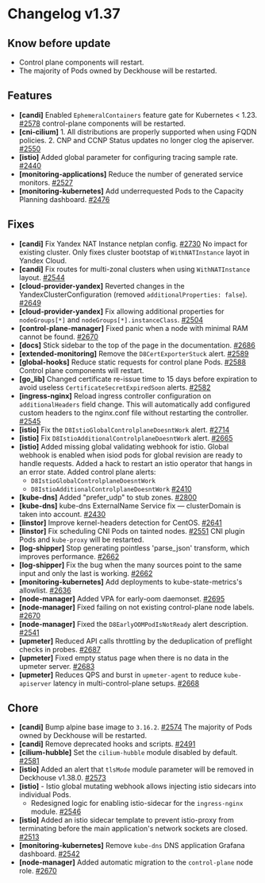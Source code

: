 # Changelog v1.37

## Know before update


 - Control plane components will restart.
 - The majority of Pods owned by Deckhouse will be restarted.

## Features


 - **[candi]** Enabled `EphemeralContainers` feature gate for Kubernetes < 1.23. [#2578](https://github.com/deckhouse/deckhouse/pull/2578)
    control-plane components will be restarted.
 - **[cni-cilium]** 1. All distributions are properly supported when using FQDN policies.
    2. CNP and CCNP Status updates no longer clog the apiserver. [#2550](https://github.com/deckhouse/deckhouse/pull/2550)
 - **[istio]** Added global parameter for configuring tracing sample rate. [#2440](https://github.com/deckhouse/deckhouse/pull/2440)
 - **[monitoring-applications]** Reduce the number of generated service monitors. [#2527](https://github.com/deckhouse/deckhouse/pull/2527)
 - **[monitoring-kubernetes]** Add underrequested Pods to the Capacity Planning dashboard. [#2476](https://github.com/deckhouse/deckhouse/pull/2476)

## Fixes


 - **[candi]** Fix Yandex NAT Instance netplan config. [#2730](https://github.com/deckhouse/deckhouse/pull/2730)
    No impact for existing cluster. Only fixes cluster bootstap of `WithNATInstance` layot in Yandex Cloud.
 - **[candi]** Fix routes for multi-zonal clusters when using `WithNATInstance` layout. [#2544](https://github.com/deckhouse/deckhouse/pull/2544)
 - **[cloud-provider-yandex]** Reverted changes in the YandexClusterConfiguration (removed `additionalProperties: false`). [#2649](https://github.com/deckhouse/deckhouse/pull/2649)
 - **[cloud-provider-yandex]** Fix allowing additional properties for `nodeGroups[*]` and `nodeGroups[*].instanceClass`. [#2504](https://github.com/deckhouse/deckhouse/pull/2504)
 - **[control-plane-manager]** Fixed panic when a node with minimal RAM cannot be found. [#2670](https://github.com/deckhouse/deckhouse/pull/2670)
 - **[docs]** Stick sidebar to the top of the page in the documentation. [#2686](https://github.com/deckhouse/deckhouse/pull/2686)
 - **[extended-monitoring]** Remove the `D8CertExporterStuck` alert. [#2589](https://github.com/deckhouse/deckhouse/pull/2589)
 - **[global-hooks]** Reduce static requests for control plane Pods. [#2588](https://github.com/deckhouse/deckhouse/pull/2588)
    Control plane components will restart.
 - **[go_lib]** Changed certificate re-issue time to 15 days before expiration to avoid useless `CertificateSecretExpiredSoon` alerts. [#2582](https://github.com/deckhouse/deckhouse/pull/2582)
 - **[ingress-nginx]** Reload ingress controller configuration on `additionalHeaders` field change. This will automatically add configured custom headers to the nginx.conf file without restarting the controller. [#2545](https://github.com/deckhouse/deckhouse/pull/2545)
 - **[istio]** Fix the `D8IstioGlobalControlplaneDoesntWork` alert. [#2714](https://github.com/deckhouse/deckhouse/pull/2714)
 - **[istio]** Fix `D8IstioAdditionalControlplaneDoesntWork` alert. [#2665](https://github.com/deckhouse/deckhouse/pull/2665)
 - **[istio]** Added missing global validating webhook for istio. Global webhook is enabled when isiod pods for global revision are ready to handle requests.
    Added a hack to restart an istio operator that hangs in an error state.
    Added control plane alerts: 
    - `D8IstioGlobalControlplaneDoesntWork`
    - `D8IstioAdditionalControlplaneDoesntWork` [#2410](https://github.com/deckhouse/deckhouse/pull/2410)
 - **[kube-dns]** Added "prefer_udp" to stub zones. [#2800](https://github.com/deckhouse/deckhouse/pull/2800)
 - **[kube-dns]** kube-dns ExternalName Service fix — clusterDomain is taken into account. [#2430](https://github.com/deckhouse/deckhouse/pull/2430)
 - **[linstor]** Improve kernel-headers detection for СentOS. [#2641](https://github.com/deckhouse/deckhouse/pull/2641)
 - **[linstor]** Fix scheduling CNI Pods on tainted nodes. [#2551](https://github.com/deckhouse/deckhouse/pull/2551)
    CNI plugin Pods and `kube-proxy` will be restarted.
 - **[log-shipper]** Stop generating pointless 'parse_json' transform, which improves performance. [#2662](https://github.com/deckhouse/deckhouse/pull/2662)
 - **[log-shipper]** Fix the bug when the many sources point to the same input and only the last is working. [#2662](https://github.com/deckhouse/deckhouse/pull/2662)
 - **[monitoring-kubernetes]** Add deployments to kube-state-metrics's allowlist. [#2636](https://github.com/deckhouse/deckhouse/pull/2636)
 - **[node-manager]** Added VPA for early-oom daemonset. [#2695](https://github.com/deckhouse/deckhouse/pull/2695)
 - **[node-manager]** Fixed failing on not existing control-plane node labels. [#2670](https://github.com/deckhouse/deckhouse/pull/2670)
 - **[node-manager]** Fixed the `D8EarlyOOMPodIsNotReady` alert description. [#2541](https://github.com/deckhouse/deckhouse/pull/2541)
 - **[upmeter]** Reduced API calls throttling by the deduplication of preflight checks in probes. [#2687](https://github.com/deckhouse/deckhouse/pull/2687)
 - **[upmeter]** Fixed empty status page when there is no data in the upmeter server. [#2683](https://github.com/deckhouse/deckhouse/pull/2683)
 - **[upmeter]** Reduces QPS and burst in `upmeter-agent` to reduce `kube-apiserver` latency in multi-control-plane setups. [#2668](https://github.com/deckhouse/deckhouse/pull/2668)

## Chore


 - **[candi]** Bump alpine base image to `3.16.2`. [#2574](https://github.com/deckhouse/deckhouse/pull/2574)
    The majority of Pods owned by Deckhouse will be restarted.
 - **[candi]** Remove deprecated hooks and scripts. [#2491](https://github.com/deckhouse/deckhouse/pull/2491)
 - **[cilium-hubble]** Set the `cilium-hubble` module disabled by default. [#2581](https://github.com/deckhouse/deckhouse/pull/2581)
 - **[istio]** Added an alert that `tlsMode` module parameter will be removed in Deckhouse v1.38.0. [#2573](https://github.com/deckhouse/deckhouse/pull/2573)
 - **[istio]** - Istio global mutating webhook allows injecting istio sidecars into individual Pods. 
    - Redesigned logic for enabling istio-sidecar for the `ingress-nginx` module. [#2546](https://github.com/deckhouse/deckhouse/pull/2546)
 - **[istio]** Added an istio sidecar template to prevent istio-proxy from terminating before the main application's network sockets are closed. [#2513](https://github.com/deckhouse/deckhouse/pull/2513)
 - **[monitoring-kubernetes]** Remove `kube-dns` DNS application Grafana dashboard. [#2542](https://github.com/deckhouse/deckhouse/pull/2542)
 - **[node-manager]** Added automatic migration to the `control-plane` node role. [#2670](https://github.com/deckhouse/deckhouse/pull/2670)

